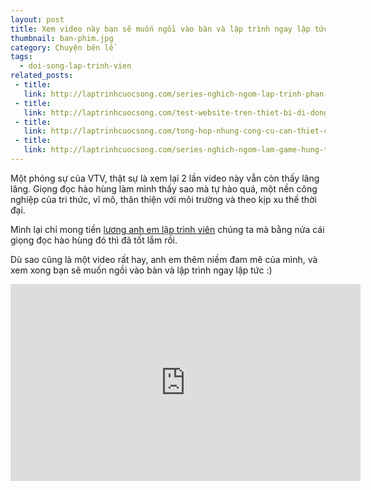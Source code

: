 ```yaml
---
layout: post
title: Xem video này bạn sẽ muốn ngồi vào bàn và lập trình ngay lập tức
thumbnail: ban-phim.jpg
category: Chuyện bên lề
tags:
  - doi-song-lap-trinh-vien
related_posts:
 - title: 
   link: http://laptrinhcuocsong.com/series-nghich-ngom-lap-trinh-phan-mem-paint-ve-tren-web-html5-javascript.html
 - title: 
   link: http://laptrinhcuocsong.com/test-website-tren-thiet-bi-di-dong-nhu-the-nao.html
 - title: 
   link: http://laptrinhcuocsong.com/tong-hop-nhung-cong-cu-can-thiet-cho-web-developer.html
 - title: 
   link: http://laptrinhcuocsong.com/series-nghich-ngom-lam-game-hung-trung.html
---
```


Một phóng sự của VTV, thật sự là xem lại 2 lần video này vẫn còn thấy lâng lâng. Giọng đọc hào hùng làm mình thấy sao mà tự hào quá, một nền công nghiệp của tri thức, vĩ mô, thân thiện với môi trường và theo kịp xu thế thời đại.

Mình lại chỉ mong tiền [lương anh em lập trình viên](http://laptrinhcuocsong.com/luong-lap-trinh-vien-moi-ra-truong.html) chúng ta mà bằng nửa cái giọng đọc hào hùng đó thì đã tốt lắm rồi.

Dù sao cũng là một video rất hay, anh em thêm niềm đam mê của mình, và xem xong bạn sẽ muốn ngồi vào bàn và lập trình ngay lập tức :)

<div class="youtube">
<iframe width="560" height="315" src="https://www.youtube.com/embed/l20zRw7IYX8" frameborder="0" allowfullscreen></iframe>
</div>
